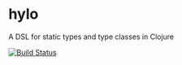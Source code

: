 # hylo
A DSL for static types and type classes in Clojure

[![Build Status](https://travis-ci.org/farrellm/hylo.svg?branch=master)](https://travis-ci.org/farrellm/hylo)
